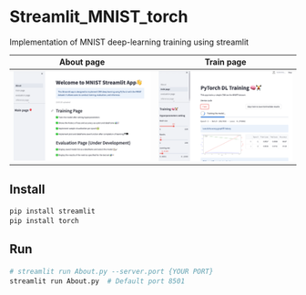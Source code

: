 # Streamlit_MNIST_torch
Implementation of MNIST deep-learning training using streamlit

| About page | Train page |
|----------|-------------------------------------------|
| ![](imgs/about.png) | ![](imgs/training.png) |

## Install
```bash
pip install streamlit
pip install torch
```

## Run
```bash
# streamlit run About.py --server.port {YOUR PORT}
streamlit run About.py  # Default port 8501
```
